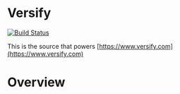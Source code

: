 # Versify

[![Build Status](https://travis-ci.org/rohit120582sharma/versify.svg?branch=master)](https://travis-ci.org/rohit120582sharma/versify)

This is the source that powers [https://www.versify.com](https://www.versify.com)

# Overview